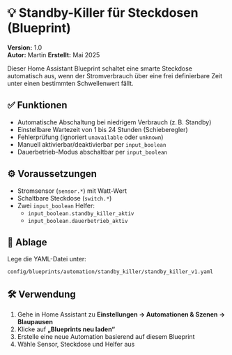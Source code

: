 
# 💡 Standby-Killer für Steckdosen (Blueprint)

**Version:** 1.0  
**Autor:** Martin
**Erstellt:** Mai 2025  

Dieser Home Assistant Blueprint schaltet eine smarte Steckdose automatisch aus, wenn der Stromverbrauch über eine frei definierbare Zeit unter einen bestimmten Schwellenwert fällt.

## ✅ Funktionen

- Automatische Abschaltung bei niedrigem Verbrauch (z. B. Standby)
- Einstellbare Wartezeit von 1 bis 24 Stunden (Schieberegler)
- Fehlerprüfung (ignoriert `unavailable` oder `unknown`)
- Manuell aktivierbar/deaktivierbar per `input_boolean`
- Dauerbetrieb-Modus abschaltbar per `input_boolean`

## ⚙️ Voraussetzungen

- Stromsensor (`sensor.*`) mit Watt-Wert
- Schaltbare Steckdose (`switch.*`)
- Zwei `input_boolean` Helfer:
  - `input_boolean.standby_killer_aktiv`
  - `input_boolean.dauerbetrieb_aktiv`

## 📂 Ablage

Lege die YAML-Datei unter:

```
config/blueprints/automation/standby_killer/standby_killer_v1.yaml
```

## 🛠️ Verwendung

1. Gehe in Home Assistant zu **Einstellungen → Automationen & Szenen → Blaupausen**
2. Klicke auf **„Blueprints neu laden“**
3. Erstelle eine neue Automation basierend auf diesem Blueprint
4. Wähle Sensor, Steckdose und Helfer aus
